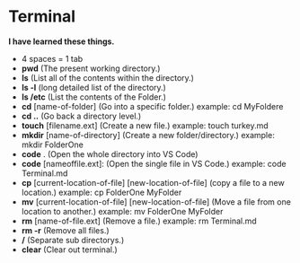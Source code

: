 # Terminal

**I have learned these things.**

- 4 spaces = 1 tab
- **pwd** (The present working directory.)
- **ls** (List all of the contents within the directory.)
- **ls -l** (long detailed list of the directory.)
- **ls /etc** (List the contents of the Folder.)
- **cd** [name-of-folder] (Go into a specific folder.) example: cd MyFoldere
- **cd ..** (Go back a directory level.)
- **touch** [filename.ext] (Create a new file.) example: touch turkey.md
- **mkdir** [name-of-directory] (Create a new folder/directory.) example: mkdir FolderOne
- **code** . (Open the whole directory into VS Code)
- **code** [nameoffile.ext]: (Open the single file in VS Code.) example: code Terminal.md
- **cp** [current-location-of-file] [new-location-of-file] (copy a file to a new location.) example: cp FolderOne MyFolder
- **mv** [current-location-of-file] [new-location-of-file] (Move a file from one location to another.) example: mv FolderOne MyFolder
- **rm** [name-of-file.ext] (Remove a file.) example: rm Terminal.md
- **rm -r** (Remove all files.)
- **/** (Separate sub directorys.)
- **clear** (Clear out terminal.)
